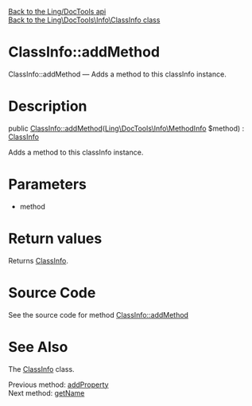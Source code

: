 [Back to the Ling/DocTools api](https://github.com/lingtalfi/DocTools/blob/master/doc/api/Ling/DocTools.md)<br>
[Back to the Ling\DocTools\Info\ClassInfo class](https://github.com/lingtalfi/DocTools/blob/master/doc/api/Ling/DocTools/Info/ClassInfo.md)


ClassInfo::addMethod
================



ClassInfo::addMethod — Adds a method to this classInfo instance.




Description
================


public [ClassInfo::addMethod](https://github.com/lingtalfi/DocTools/blob/master/doc/api/Ling/DocTools/Info/ClassInfo/addMethod.md)([Ling\DocTools\Info\MethodInfo](https://github.com/lingtalfi/DocTools/blob/master/doc/api/Ling/DocTools/Info/MethodInfo.md) $method) : [ClassInfo](https://github.com/lingtalfi/DocTools/blob/master/doc/api/Ling/DocTools/Info/ClassInfo.md)




Adds a method to this classInfo instance.




Parameters
================


- method

    


Return values
================

Returns [ClassInfo](https://github.com/lingtalfi/DocTools/blob/master/doc/api/Ling/DocTools/Info/ClassInfo.md).








Source Code
===========
See the source code for method [ClassInfo::addMethod](/blob/master/Info/ClassInfo.php#L209-L213)


See Also
================

The [ClassInfo](https://github.com/lingtalfi/DocTools/blob/master/doc/api/Ling/DocTools/Info/ClassInfo.md) class.

Previous method: [addProperty](https://github.com/lingtalfi/DocTools/blob/master/doc/api/Ling/DocTools/Info/ClassInfo/addProperty.md)<br>Next method: [getName](https://github.com/lingtalfi/DocTools/blob/master/doc/api/Ling/DocTools/Info/ClassInfo/getName.md)<br>

